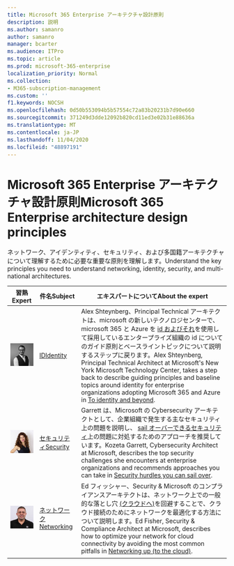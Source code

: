 ```yaml
---
title: Microsoft 365 Enterprise アーキテクチャ設計原則
description: 説明
ms.author: samanro
author: samanro
manager: bcarter
ms.audience: ITPro
ms.topic: article
ms.prod: microsoft-365-enterprise
localization_priority: Normal
ms.collection:
- M365-subscription-management
ms.custom: ''
f1.keywords: NOCSH
ms.openlocfilehash: 0d50b553094b5b57554c72a83b20231b7d90e660
ms.sourcegitcommit: 371249d3dde12092b820cd11ed3e02b31e88636a
ms.translationtype: MT
ms.contentlocale: ja-JP
ms.lasthandoff: 11/04/2020
ms.locfileid: "48897191"
---
```

# <a name="microsoft-365-enterprise-architecture-design-principles"></a><span data-ttu-id="11f13-103">Microsoft 365 Enterprise アーキテクチャ設計原則</span><span class="sxs-lookup"><span data-stu-id="11f13-103">Microsoft 365 Enterprise architecture design principles</span></span>

<span data-ttu-id="11f13-104">ネットワーク、アイデンティティ、セキュリティ、および多国籍アーキテクチャについて理解するために必要な重要な原則を理解します。</span><span class="sxs-lookup"><span data-stu-id="11f13-104">Understand the key principles you need to understand networking, identity, security, and multi-national architectures.</span></span>

| <span data-ttu-id="11f13-105">習熟</span><span class="sxs-lookup"><span data-stu-id="11f13-105">Expert</span></span> | <span data-ttu-id="11f13-106">件名</span><span class="sxs-lookup"><span data-stu-id="11f13-106">Subject</span></span> | <span data-ttu-id="11f13-107">エキスパートについて</span><span class="sxs-lookup"><span data-stu-id="11f13-107">About the expert</span></span> |
|---------|---------|---------|
|![Alex Shteynberg photo](../media/solutions-architecture-center/identity-and-beyond-alex-shteynberg.jpg)   |    [<span data-ttu-id="11f13-109">ID</span><span class="sxs-lookup"><span data-stu-id="11f13-109">Identity</span></span>](identity-design-principles.md)     | <span data-ttu-id="11f13-110">Alex Shteynberg、Principal Technical アーキテクトは、microsoft の新しいテクノロジセンターで、microsoft 365 と Azure を [id およびそれ](identity-design-principles.md)を使用して採用しているエンタープライズ組織の id についてのガイド原則とベースライントピックについて説明するステップに戻ります。</span><span class="sxs-lookup"><span data-stu-id="11f13-110">Alex Shteynberg, Principal Technical Architect at Microsoft's New York Microsoft Technology Center, takes a step back to describe guiding principles and baseline topics around identity for enterprise organizations adopting Microsoft 365 and Azure in [To identity and beyond](identity-design-principles.md).</span></span> |
| ![Kozetta Garrett photo](../media/solutions-architecture-center/kozeta-garrett-security.jpg)   |     [<span data-ttu-id="11f13-112">セキュリティ</span><span class="sxs-lookup"><span data-stu-id="11f13-112">Security</span></span>](security-design-principles.md)    |  <span data-ttu-id="11f13-113">Garrett は、Microsoft の Cybersecurity アーキテクトとして、企業組織で発生する主なセキュリティ上の問題を説明し、 [sail オーバーできるセキュリティ](security-design-principles.md)上の問題に対処するためのアプローチを推奨しています。</span><span class="sxs-lookup"><span data-stu-id="11f13-113">Kozeta Garrett, Cybersecurity Architect at Microsoft, describes the top security challenges she encounters at enterprise organizations and recommends approaches you can take in [Security hurdles you can sail over](security-design-principles.md).</span></span>  |
| ![Ed のフィッシャー写真](../media/solutions-architecture-center/ed-fisher-networking.jpg)    |       [<span data-ttu-id="11f13-115">ネットワーク</span><span class="sxs-lookup"><span data-stu-id="11f13-115">Networking</span></span>](networking-design-principles.md)  |   <span data-ttu-id="11f13-116">Ed フィッシャー、Security & Microsoft のコンプライアンスアーキテクトは、ネットワーク上での一般的な落とし穴 [(クラウドへ)](networking-design-principles.md)を回避することで、クラウド接続のためにネットワークを最適化する方法について説明します。</span><span class="sxs-lookup"><span data-stu-id="11f13-116">Ed Fisher, Security & Compliance Architect at Microsoft, describes how to optimize your network for cloud connectivity by avoiding the most common pitfalls in [Networking up (to the cloud)](networking-design-principles.md).</span></span>       |
|    |         |         |
